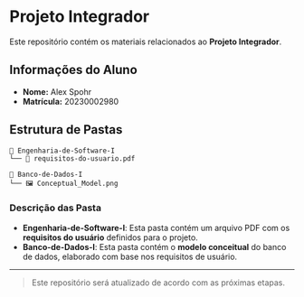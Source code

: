 # Projeto Integrador

Este repositório contém os materiais relacionados ao **Projeto Integrador**.

## Informações do Aluno

- **Nome:** Alex Spohr
- **Matrícula:** 20230002980

## Estrutura de Pastas

```text
📁 Engenharia-de-Software-I
└── 📄 requisitos-do-usuario.pdf

📁 Banco-de-Dados-I
└── 🖼️ Conceptual_Model.png

```
### Descrição das Pasta

- **Engenharia-de-Software-I**: Esta pasta contém um arquivo PDF com os **requisitos do usuário** definidos para o projeto.
- **Banco-de-Dados-I**: Esta pasta contém o **modelo conceitual** do banco de dados, elaborado com base nos requisitos de usuário.


---

> Este repositório será atualizado de acordo com as próximas etapas.
